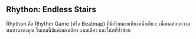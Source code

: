 ## Rhython: Endless Stairs

Rhython คือ Rhythm Game (หรือ Beatmap) ที่มีเป้าหมายเพียงหนึ่งเดียว: เพื่อทดสอบความทนทานของคุณ
ในเกมนี้มีแค่เพลงเดียว แมพเดียว และโน้ตที่ซ่ำซ้อน 
